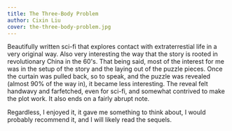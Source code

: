 ```yaml
---
title: The Three-Body Problem
author: Cixin Liu
cover: the-three-body-problem.jpg
---
```

Beautifully written sci-fi that explores contact with extraterrestial life in a very original way. Also very interesting the way that the story is rooted in revolutionary China in the 60's. That being said, most of the interest for me was in the setup of the story and the laying out of the puzzle pieces. Once the curtain was pulled back, so to speak, and the puzzle was revealed (almost 90% of the way in), it became less interesting. The reveal felt handwavy and farfetched, even for sci-fi, and somewhat contrived to make the plot work. It also ends on a fairly abrupt note.

Regardless, I enjoyed it, it gave me something to think about, I would probably recommend it, and I will likely read the sequels.
